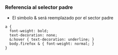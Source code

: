 ### Referencia al selector padre

- El simbolo & será reemplazado por el sector padre

```
a {
  font-weight: bold;
  text-decoration: none;
  &:hover { text-decoration: underline; }
  body.firefox & { font-weight: normal; }
}
```

